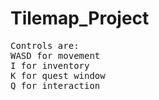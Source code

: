 # Tilemap_Project
<pre>
Controls are:
WASD for movement
I for inventory
K for quest window
Q for interaction
</pre>
